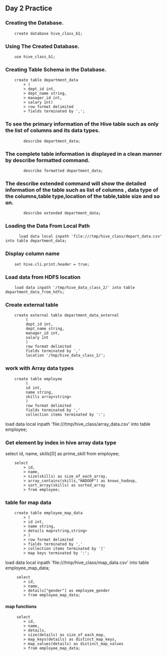 
## Day 2 Practice

### Creating the Database.

        create database hive_class_b1;

### Using The Created Database.

        use hive_class_b1;

### Creating Table Schema in the Database.

        create table department_data                                                                                                            
            > (                                                                                                                                       
            > dept_id int,                                                                                                                            
            > dept_name string,                                                                                                                       
            > manager_id int,                                                                                                                         
            > salary int)                                                                                                                             
            > row format delimited                                                                                                                    
            > fields terminated by ','; 

### To see the primary information of the Hive table such as only the list of columns and its data types.

            describe department_data;
            
### The complete table information is displayed in a clean manner by describe formatted command.

            describe formatted department_data;
            
### The describe extended command will show the detailed information of the table such as list of columns , data type of the columns,table type,location of the table,table size and so on.

            describe extended department_data;    
            
### Loading the Data From Local Path

          load data local inpath 'file:///tmp/hive_class/depart_data.csv' into table department_data;
          
### Display column name 

        set hive.cli.print.header = true;

### Load data from HDFS location

        load data inpath '/tmp/hive_data_class_2/' into table department_data_from_hdfs;


### Create external table 

        create external table department_data_external                                                                                          
             (                                                                                                                                       
             dept_id int,                                                                                                                            
             dept_name string,                                                                                                                       
             manager_id int,                                                                                                                         
             salary int                                                                                                                              
             )                                                                                                                                       
             row format delimited                                                                                                                    
             fields terminated by ','                                                                                                                
             location '/tmp/hive_data_class_2/'; 
    
    
    
### work with Array data types

        create table employee                                                                                                                   
             (                                                                                                                                       
             id int,                                                                                                                                 
             name string,                                                                                                                            
             skills array<string>                                                                                                                    
             )                                                                                                                                       
             row format delimited                                                                                                                    
             fields terminated by ','                                                                                                                
             collection items terminated by ':';   
             
             
load data local inpath 'file:///tmp/hive_class/array_data.csv' into table employee; 


### Get element by index in hive array data type

select id, name, skills[0] as prime_skill from employee;

        select                                                                                                                                  
            > id,                                                                                                                                     
            > name,                                                                                                                                   
            > size(skills) as size_of_each_array,                                                                                                     
            > array_contains(skills,"HADOOP") as knows_hadoop,                                                                                        
            > sort_array(skills) as sorted_array                                                                                                                     
            > from employee; 
    
    
### table for map data

        create table employee_map_data                                                                                                          
            > (                                                                                                                                       
            > id int,                                                                                                                                 
            > name string,                                                                                                                            
            > details map<string,string>                                                                                                              
            > )                                                                                                                                       
            > row format delimited                                                                                                                    
            > fields terminated by ','                                                                                                                
            > collection items terminated by '|'                                                                                                      
            > map keys terminated by ':';
    
 load data local inpath 'file:///tmp/hive_class/map_data.csv' into table employee_map_data;
 
         select                                                                                                                                  
            > id,                                                                                                                                     
            > name,                                                                                                                                   
            > details["gender"] as employee_gender                                                                                                    
            > from employee_map_data; 
 
 #### map functions
         select                                                                                                                                  
            > id,                                                                                                                                     
            > name,                                                                                                                                   
            > details,                                                                                                                                
            > size(details) as size_of_each_map,                                                                                                      
            > map_keys(details) as distinct_map_keys,                                                                                                 
            > map_values(details) as distinct_map_values                                                                                              
            > from employee_map_data;
